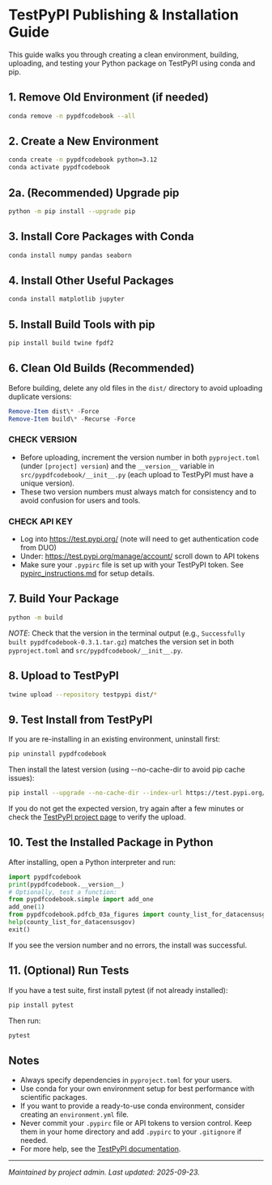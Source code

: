 # TestPyPI Publishing & Installation Guide

This guide walks you through creating a clean environment, building, uploading, and testing your Python package on TestPyPI using conda and pip.

## 1. Remove Old Environment (if needed)
```sh
conda remove -n pypdfcodebook --all
```

## 2. Create a New Environment
```sh
conda create -n pypdfcodebook python=3.12
conda activate pypdfcodebook
```

## 2a. (Recommended) Upgrade pip
```sh
python -m pip install --upgrade pip
```

## 3. Install Core Packages with Conda
```sh
conda install numpy pandas seaborn
```

## 4. Install Other Useful Packages
```sh
conda install matplotlib jupyter
```

## 5. Install Build Tools with pip
```sh
pip install build twine fpdf2
```

## 6. Clean Old Builds (Recommended)
Before building, delete any old files in the `dist/` directory to avoid uploading duplicate versions:
```powershell
Remove-Item dist\* -Force
Remove-Item build\* -Recurse -Force
```

### CHECK VERSION
- Before uploading, increment the version number in both `pyproject.toml` (under `[project] version`) and the `__version__` variable in `src/pypdfcodebook/__init__.py` (each upload to TestPyPI must have a unique version).
- These two version numbers must always match for consistency and to avoid confusion for users and tools.

### CHECK API KEY
- Log into https://test.pypi.org/ (note will need to get authentication code from DUO)
- Under: https://test.pypi.org/manage/account/ scroll down to API tokens
- Make sure your `.pypirc` file is set up with your TestPyPI token. See [pypirc_instructions.md](pypirc_instructions.md) for setup details.

## 7. Build Your Package
```sh
python -m build
```

_NOTE_: Check that the version in the terminal output (e.g., `Successfully built pypdfcodebook-0.3.1.tar.gz`) matches the version set in both `pyproject.toml` and `src/pypdfcodebook/__init__.py`.

## 8. Upload to TestPyPI
```sh
twine upload --repository testpypi dist/*
```

## 9. Test Install from TestPyPI
If you are re-installing in an existing environment, uninstall first:
```sh
pip uninstall pypdfcodebook
```
Then install the latest version (using --no-cache-dir to avoid pip cache issues):
```sh
pip install --upgrade --no-cache-dir --index-url https://test.pypi.org/simple/ --extra-index-url https://pypi.org/simple pypdfcodebook
```
If you do not get the expected version, try again after a few minutes or check the [TestPyPI project page](https://test.pypi.org/project/pypdfcodebook/) to verify the upload.


## 10. Test the Installed Package in Python
After installing, open a Python interpreter and run:
```python
import pypdfcodebook
print(pypdfcodebook.__version__)
# Optionally, test a function:
from pypdfcodebook.simple import add_one
add_one(1)
from pypdfcodebook.pdfcb_03a_figures import county_list_for_datacensusgov
help(county_list_for_datacensusgov)
exit()
```
If you see the version number and no errors, the install was successful.


## 11. (Optional) Run Tests
If you have a test suite, first install pytest (if not already installed):
```sh
pip install pytest
```
Then run:
```sh
pytest
```


## Notes
- Always specify dependencies in `pyproject.toml` for your users.
- Use conda for your own environment setup for best performance with scientific packages.
- If you want to provide a ready-to-use conda environment, consider creating an `environment.yml` file.
- Never commit your `.pypirc` file or API tokens to version control. Keep them in your home directory and add `.pypirc` to your `.gitignore` if needed.
- For more help, see the [TestPyPI documentation](https://test.pypi.org/help/).

---
*Maintained by project admin. Last updated: 2025-09-23.*
